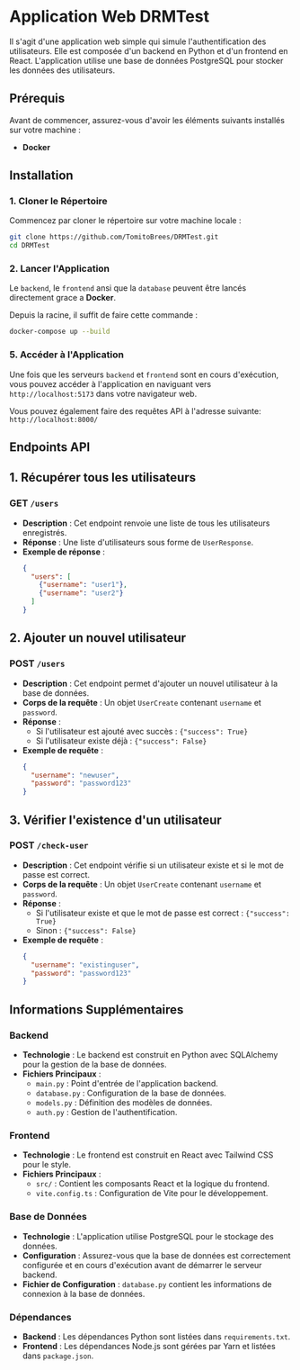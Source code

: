 # Application Web DRMTest

Il s'agit d'une application web simple qui simule l'authentification des utilisateurs. Elle est composée d'un backend en Python et d'un frontend en React. L'application utilise une base de données PostgreSQL pour stocker les données des utilisateurs.

## Prérequis

Avant de commencer, assurez-vous d'avoir les éléments suivants installés sur votre machine :

- **Docker**

## Installation

### 1. Cloner le Répertoire

Commencez par cloner le répertoire sur votre machine locale :

```bash
git clone https://github.com/TomitoBrees/DRMTest.git
cd DRMTest
```

### 2. Lancer l'Application

Le `backend`, le `frontend` ansi que la `database` peuvent être lancés directement grace a **Docker**.

Depuis la racine, il suffit de faire cette commande :

```bash
docker-compose up --build
```

### 5. Accéder à l'Application

Une fois que les serveurs `backend` et `frontend` sont en cours d'exécution, vous pouvez accéder à l'application en naviguant vers `http://localhost:5173` dans votre navigateur web.

Vous pouvez également faire des requêtes API à l'adresse suivante: `http://localhost:8000/`

## Endpoints API

## 1. Récupérer tous les utilisateurs

### **GET** `/users`

- **Description** : Cet endpoint renvoie une liste de tous les utilisateurs enregistrés.
- **Réponse** : Une liste d'utilisateurs sous forme de `UserResponse`.
- **Exemple de réponse** :
  ```json
  {
    "users": [
      {"username": "user1"},
      {"username": "user2"}
    ]
  }
  ```
  
## 2. Ajouter un nouvel utilisateur

### **POST** `/users`

- **Description** : Cet endpoint permet d'ajouter un nouvel utilisateur à la base de données.
- **Corps de la requête** : Un objet `UserCreate` contenant `username` et `password`.
- **Réponse** :
  - Si l'utilisateur est ajouté avec succès : `{"success": True}`
  - Si l'utilisateur existe déjà : `{"success": False}`
- **Exemple de requête** :
  ```json
  {
    "username": "newuser",
    "password": "password123"
  }
  ```
  
## 3. Vérifier l'existence d'un utilisateur

### **POST** `/check-user`

- **Description** : Cet endpoint vérifie si un utilisateur existe et si le mot de passe est correct.
- **Corps de la requête** : Un objet `UserCreate` contenant `username` et `password`.
- **Réponse** :
  - Si l'utilisateur existe et que le mot de passe est correct : `{"success": True}`
  - Sinon : `{"success": False}`
- **Exemple de requête** :
  ```json
  {
    "username": "existinguser",
    "password": "password123"
  }
  ```
  
## Informations Supplémentaires

### Backend
- **Technologie** : Le backend est construit en Python avec SQLAlchemy pour la gestion de la base de données.
- **Fichiers Principaux** :
  - `main.py` : Point d'entrée de l'application backend.
  - `database.py` : Configuration de la base de données.
  - `models.py` : Définition des modèles de données.
  - `auth.py` : Gestion de l'authentification.

### Frontend
- **Technologie** : Le frontend est construit en React avec Tailwind CSS pour le style.
- **Fichiers Principaux** :
  - `src/` : Contient les composants React et la logique du frontend.
  - `vite.config.ts` : Configuration de Vite pour le développement.

### Base de Données
- **Technologie** : L'application utilise PostgreSQL pour le stockage des données.
- **Configuration** : Assurez-vous que la base de données est correctement configurée et en cours d'exécution avant de démarrer le serveur backend.
- **Fichier de Configuration** : `database.py` contient les informations de connexion à la base de données.

### Dépendances
- **Backend** : Les dépendances Python sont listées dans `requirements.txt`.
- **Frontend** : Les dépendances Node.js sont gérées par Yarn et listées dans `package.json`.
